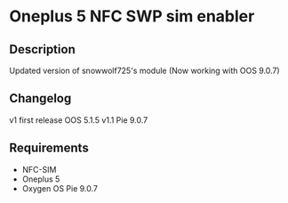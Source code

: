 # Oneplus 5 NFC SWP sim enabler
## Description
Updated version of snowwolf725's module (Now working with OOS 9.0.7)
## Changelog
v1 first release OOS 5.1.5
v1.1 Pie 9.0.7
## Requirements
* NFC-SIM
* Oneplus 5
* Oxygen OS Pie 9.0.7
